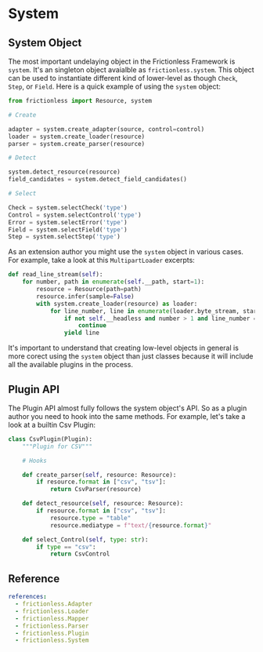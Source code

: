 # System

## System Object

The most important undelaying object in the Frictionless Framework is `system`. It's an singleton object avaialble as `frictionless.system`. This object can be used to instantiate different kind of lower-level as though `Check`, `Step`, or `Field`. Here is a quick example of using the `system` object:

```python tabs=Python
from frictionless import Resource, system

# Create

adapter = system.create_adapter(source, control=control)
loader = system.create_loader(resource)
parser = system.create_parser(resource)

# Detect

system.detect_resource(resource)
field_candidates = system.detect_field_candidates()

# Select

Check = system.selectCheck('type')
Control = system.selectControl('type')
Error = system.selectError('type')
Field = system.selectField('type')
Step = system.selectStep('type')
```

As an extension author you might use the `system` object in various cases. For example, take a look at this `MultipartLoader` excerpts:

```python tabs=Python
def read_line_stream(self):
    for number, path in enumerate(self.__path, start=1):
        resource = Resource(path=path)
        resource.infer(sample=False)
        with system.create_loader(resource) as loader:
            for line_number, line in enumerate(loader.byte_stream, start=1):
                if not self.__headless and number > 1 and line_number == 1:
                    continue
                yield line
```

It's important to understand that creating low-level objects in general is more corect using the `system` object than just classes because it will include all the available plugins in the process.

## Plugin API

The Plugin API almost fully follows the system object's API. So as a plugin author you need to hook into the same methods. For example, let's take a look at a builtin Csv Plugin:

```python tabs=Python
class CsvPlugin(Plugin):
    """Plugin for CSV"""

    # Hooks

    def create_parser(self, resource: Resource):
        if resource.format in ["csv", "tsv"]:
            return CsvParser(resource)

    def detect_resource(self, resource: Resource):
        if resource.format in ["csv", "tsv"]:
            resource.type = "table"
            resource.mediatype = f"text/{resource.format}"

    def select_Control(self, type: str):
        if type == "csv":
            return CsvControl
```

## Reference

```yaml reference
references:
  - frictionless.Adapter
  - frictionless.Loader
  - frictionless.Mapper
  - frictionless.Parser
  - frictionless.Plugin
  - frictionless.System
```

